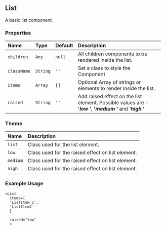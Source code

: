 ## List

A basic list component.

### Properties
| Name | Type | Default | Description |
|:-----|:-----|:-----|:-----|
| `children` | `Any` | `null` | All children components to be rendered inside the list. |
| `className` | `String` | `''` | Set a class to style the Component |
| `items` | `Array` | `[]` | Optional Array of strings or elements to render inside the list.  |
| `raised` | `String` | `''` | Add raised effect on the list element. Possible values are - **'*low* '**, **'*medium* '** and **'*high* '** |

### Theme

| Name     | Description|
|:---------|:-----------|
| `list`   | Class used for the list element.|
| `low`   | Class used for the raised effect on list element.|
| `medium`   | Class used for the raised effect on list element.|
| `high`   | Class used for the raised effect on list element.|

### Example Usage
```
<List 
  items=[
  'ListItem 1', 
  'ListItem2'
  ]

  raised="low"
  >
```
